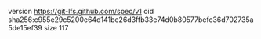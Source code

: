 version https://git-lfs.github.com/spec/v1
oid sha256:c955e29c5200e64d141be26d3ffb33e74d0b80577befc36d702735a5de15ef39
size 117
